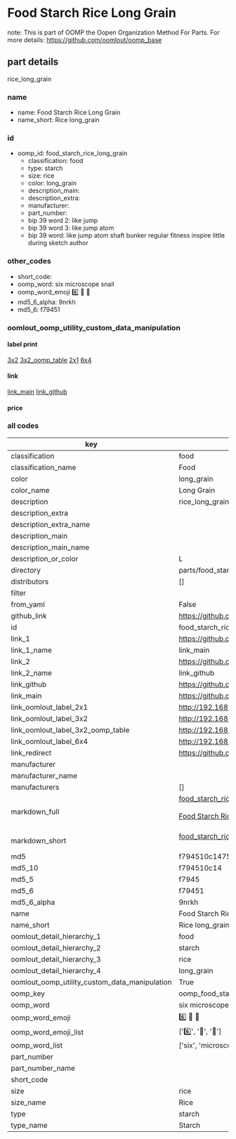 # Food Starch Rice Long Grain  

note: This is part of OOMP the Oopen Organization Method For Parts. For more details: https://github.com/oomlout/oomp_base

##  part details
  



rice_long_grain



### name
* name: Food Starch Rice Long Grain
* name_short: Rice long_grain
### id
* oomp_id: food_starch_rice_long_grain
  * classification: food
  * type: starch
  * size: rice
  * color: long_grain
  * description_main: 
  * description_extra: 
  * manufacturer: 
  * part_number: 
  * bip 39 word 2: like jump
  * bip 39 word 3: like jump atom
  * bip 39 word: like jump atom shaft bunker regular fitness inspire little during sketch author

### other_codes
* short_code: 
* oomp_word: six microscope snail
* oomp_word_emoji :six: :microscope: :snail:
* md5_6_alpha: 9nrkh
* md5_6: f79451






### oomlout_oomp_utility_custom_data_manipulation
#### label print
[3x2](http://192.168.1.245:1112/?label=oomp%209nrkh)
[3x2_oomp_table](http://192.168.1.108:1112/?label=oomp%209nrkh)
[2x1](http://192.168.1.242:1112/?label=oomp%209nrkh)
[6x4](http://192.168.1.55:1112/?label=oomp%209nrkh)    

#### link

[link_main](https://github.com/oomlout/oomlout_oomp_version_1_messy/tree/main/parts/food_starch_rice_long_grain) [link_github](https://github.com/oomlout/oomlout_oomp_version_1_messy/tree/main/parts/food_starch_rice_long_grain)                             

#### price







### all codes 
| key | value |  
| --- | --- |  
| classification | food |  
| classification_name | Food |  
| color | long_grain |  
| color_name | Long Grain |  
| description | rice_long_grain |  
| description_extra |  |  
| description_extra_name |  |  
| description_main |  |  
| description_main_name |  |  
| description_or_color | L  |  
| directory | parts/food_starch_rice_long_grain |  
| distributors | [] |  
| filter |  |  
| from_yaml | False |  
| github_link | https://github.com/oomlout/oomlout_oomp_part_src/tree/main/parts/food_starch_rice_long_grain |  
| id | food_starch_rice_long_grain |  
| link_1 | https://github.com/oomlout/oomlout_oomp_version_1_messy/tree/main/parts/food_starch_rice_long_grain |  
| link_1_name | link_main |  
| link_2 | https://github.com/oomlout/oomlout_oomp_version_1_messy/tree/main/parts/food_starch_rice_long_grain |  
| link_2_name | link_github |  
| link_github | https://github.com/oomlout/oomlout_oomp_version_1_messy/tree/main/parts/food_starch_rice_long_grain |  
| link_main | https://github.com/oomlout/oomlout_oomp_version_1_messy/tree/main/parts/food_starch_rice_long_grain |  
| link_oomlout_label_2x1 | http://192.168.1.242:1112/?label=oomp%209nrkh |  
| link_oomlout_label_3x2 | http://192.168.1.245:1112/?label=oomp%209nrkh |  
| link_oomlout_label_3x2_oomp_table | http://192.168.1.108:1112/?label=oomp%209nrkh |  
| link_oomlout_label_6x4 | http://192.168.1.55:1112/?label=oomp%209nrkh |  
| link_redirect | https://github.com/oomlout/oomlout_oomp_version_1_messy/tree/main/parts/food_starch_rice_long_grain |  
| manufacturer |  |  
| manufacturer_name |  |  
| manufacturers | [] |  
| markdown_full | [food_starch_rice_long_grain](none)<br>[](none)<br>[Food Starch Rice Long Grain](none)<br><br> |  
| markdown_short | [food_starch_rice_long_grain](none)<br><br> |  
| md5 | f794510c14754afed30f3c4e1c9e3c0d |  
| md5_10 | f794510c14 |  
| md5_5 | f7945 |  
| md5_6 | f79451 |  
| md5_6_alpha | 9nrkh |  
| name | Food Starch Rice Long Grain |  
| name_short | Rice long_grain |  
| oomlout_detail_hierarchy_1 | food |  
| oomlout_detail_hierarchy_2 | starch |  
| oomlout_detail_hierarchy_3 | rice |  
| oomlout_detail_hierarchy_4 | long_grain |  
| oomlout_oomp_utility_custom_data_manipulation | True |  
| oomp_key | oomp_food_starch_rice_long_grain |  
| oomp_word | six microscope snail |  
| oomp_word_emoji | :six: :microscope: :snail: |  
| oomp_word_emoji_list | [':six:', ':microscope:', ':snail:'] |  
| oomp_word_list | ['six', 'microscope', 'snail'] |  
| part_number |  |  
| part_number_name |  |  
| short_code |  |  
| size | rice |  
| size_name | Rice |  
| type | starch |  
| type_name | Starch |  
